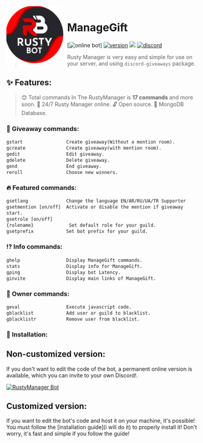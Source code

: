 <img width="150" height="150" style="float: left; margin: 0 10px 0 0;" alt="Rusty Manager" src="./assets/logo.png">  

# ManageGift

[![online bot](https://discordbots.org/api/widget/status/522332555991711755.png)]
[![version](https://img.shields.io/github/package-json/v/Hadi-Koubeissi/ManageGift?color=%23dd2349&style=flat-square)](https://github.com/SpaceLeft/RustyManager)
[![](https://img.shields.io/badge/discord.js-v12.2.0-blue.svg?logo=npm&style=flat-square)](https://github.com/discordjs)
[![discord](https://img.shields.io/discord/710852417100578849?color=blue&label=DISCORD&style=flat-square)](https://discord.gg/TueJ9BXpmT)
> Rusty Manager is very easy and simple for use on your server, and using `discord-giveaways` package.

## ✨ Features:

> 😊 Total сommands In The RustyManager is **17 commands** and more soon.
> 🚀 24/7 Rusty Manager online.
> 🔓 Open source.
> 🔋 MongoDB Database.

### 🎁 Giveaway commands:

```
gstart                Create giveaway(Without a mention room).
gcreate               Create giveaway(with mention room).
gedit                 Edit giveaway.
gdelete               Delete giveaway.
gend                  End giveaway.
reroll                Choose new winners.
```


### 🔥 Featured commands:

```
gsetlang              Сhange the language EN/AR/RU/UA/TR Supporter
gsetmention [on/off]  Activate or disable the mention if giveaway start.
gsetrole [on/off] 
{rolename}             Set default role for your guild.
gsetprefix            Set bot prefix for your guild.
```


### ⁉ Info commands:

```
ghelp                 Display ManageGift commands.
stats                 Display info for ManageGift.
gping                 Display bot Latency.
ginvite               Display main links of ManageGift.
```


### 👑 Owner commands: 

```
geval                 Execute javascript code.
gblacklist            Add user or guild to blacklist.
gblacklistr           Remove user from blacklist.
```

### 📲 Installation:

## Non-customized version:
If you don't want to edit the code of the bot, a permanent online version is available, which you can invite to your own Discord!.

[![RustyManager Bot](https://discordbots.org/api/widget/522332555991711755.svg)](https://discordbots.org/bot/522332555991711755)

## Customized version:
If you want to edit the bot's code and host it on your machine, it's possible!
You must follow the [installation guide](i will do it) to properly install it! Don't worry, it's fast and simple if you follow the guide!
